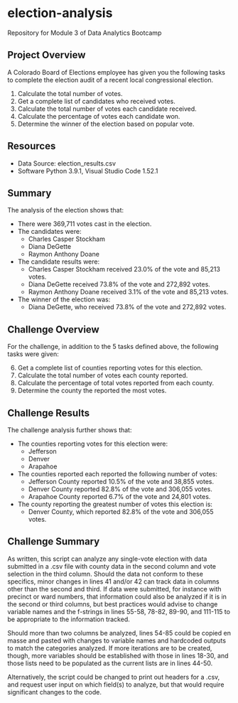 # election-analysis
Repository for Module 3 of Data Analytics Bootcamp

## Project Overview
A Colorado Board of Elections employee has given you the following tasks to complete the election audit of a recent local congressional election.

1. Calculate the total number of votes.
2. Get a complete list of candidates who received votes.
3. Calculate the total number of votes each candidate received.
4. Calculate the percentage of votes each candidate won.
5. Determine the winner of the election based on popular vote.

## Resources
- Data Source: election_results.csv
- Software Python 3.9.1, Visual Studio Code 1.52.1

## Summary
The analysis of the election shows that:
- There were 369,711 votes cast in the election.
- The candidates were:
  - Charles Casper Stockham
  - Diana DeGette
  - Raymon Anthony Doane
- The candidate results were:
  - Charles Casper Stockham received 23.0% of the vote and 85,213 votes.
  - Diana DeGette received 73.8% of the vote and 272,892 votes.
  - Raymon Anthony Doane received 3.1% of the vote and 85,213 votes.
- The winner of the election was:
  - Diana DeGette, who received 73.8% of the vote and 272,892 votes.
  
## Challenge Overview
For the challenge, in addition to the 5 tasks defined above, the following tasks were given:

6. Get a complete list of counties reporting votes for this election.
7. Calculate the total number of votes each county reported.
8. Calculate the percentage of total votes reported from each county.
9. Determine the county the reported the most votes.

## Challenge Results
The challenge analysis further shows that:

- The counties reporting votes for this election were:
  - Jefferson
  - Denver
  - Arapahoe
- The counties reported each reported the following number of votes:
  - Jefferson County reported 10.5% of the vote and 38,855 votes.
  - Denver County reported 82.8% of the vote and 306,055 votes.
  - Arapahoe County reported 6.7% of the vote and 24,801 votes.
- The county reporting the greatest number of votes this election is:
  - Denver County, which reported 82.8% of the vote and 306,055 votes.
  
## Challenge Summary
As written, this script can analyze any single-vote election with data submitted in a .csv file with county data in the second column and vote selection in the third column.
Should the data not conform to these specifics, minor changes in lines 41 and/or 42 can track data in columns other than the second and third. If data were submitted, for instance with precinct or ward numbers, that information could also be analyzed if it is in the second or third columns, but best practices would advise to change variable names and the f-strings in lines 55-58, 78-82, 89-90, and 111-115 to be appropriate to the information tracked. 

Should more than two columns be analyzed, lines 54-85 could be copied en masse and pasted with changes to variable names and hardcoded outputs to match the categories analyzed. If more iterations are to be created, though, more variables should be established with those in lines 18-30, and those lists need to be populated as the current lists are in lines 44-50.

Alternatively, the script could be changed to print out headers for a .csv, and request user input on which field(s) to analyze, but that would require significant changes to the code.
